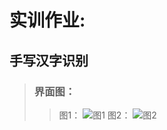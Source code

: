 # 实训作业:
## 手写汉字识别
> ### 界面图：
>> 图1：
>> ![图1](https://github.com/weiwei10/Handwriting-recognition/blob/master/web/static/images/2018-06-08%2011-01-52%E5%B1%8F%E5%B9%95%E6%88%AA%E5%9B%BE.png)
>> 图2：
>> ![图2](https://github.com/weiwei10/Handwriting-recognition/blob/master/web/static/images/2018-06-08%2011-03-36%E5%B1%8F%E5%B9%95%E6%88%AA%E5%9B%BE.png)
